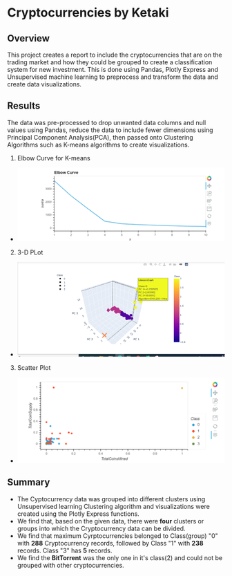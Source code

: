 # Cryptocurrencies by Ketaki
## Overview 
This project creates a report to include the cryptocurrencies that are on the trading market and how they could be grouped to create a classification system for new investment.
This is done using Pandas, Plotly Express and Unsupervised machine learning to preprocess and transform the data and create data visualizations.
## Results
The data was pre-processed to drop unwanted data columns and null values using Pandas, reduce the data to include fewer dimensions using Principal Component Analysis(PCA), then passed onto Clustering Algorithms such as K-means algorithms to create visualizations.

1. Elbow Curve for K-means 
- ![Elbow Curve](https://github.com/ketpradh/Cryptocurrencies/blob/main/Resources/Elbow%20Curve.PNG)

2. 3-D PLot
-  ![3-D Plot](https://github.com/ketpradh/Cryptocurrencies/blob/main/Resources/Detailed%203-D%20Curve%20for%20Precitions.PNG)
 
3. Scatter Plot
- ![Scatter Plot](https://github.com/ketpradh/Cryptocurrencies/blob/main/Resources/Scatter%20Plot.PNG)

## Summary
- The Cyptocurrency data was grouped into different clusters using Unsupervised learning Clustering algorithm and visualizations were created using the Plotly Express functions.
- We find that, based on the given data, there were **four** clusters or groups into which the Cryptocurrency data can be divided. 
- We find that maximum Cyrptocurrencies belonged to Class(group) "0"  with **288** Cryptocurrency records, followed by Class "1" with **238** records. Class "3" has **5** records.
- We find the **BitTorrent** was the only one in it's class(2) and could not be grouped with other cryptocurrencies.
  
